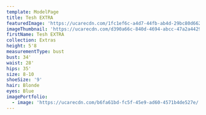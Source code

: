 ```yaml
---
template: ModelPage
title: Tesh EXTRA
featuredImage: 'https://ucarecdn.com/1fc1ef6c-a4d7-44fb-ab4d-29bc80d662f8/'
imageThumbnail: 'https://ucarecdn.com/d390a66c-840d-4694-abcc-47a2a44294a1/'
firstName: Tesh EXTRA
collection: Extras
height: 5'8
measurementType: bust
bust: 34'
waist: 28'
hips: 35'
size: 8-10
shoeSize: '9'
hair: Blonde
eyes: Blue
imagePortfolio:
  - image: 'https://ucarecdn.com/b6fa61bd-fc5f-45e9-ad60-4571b4de527e/'
---
```


